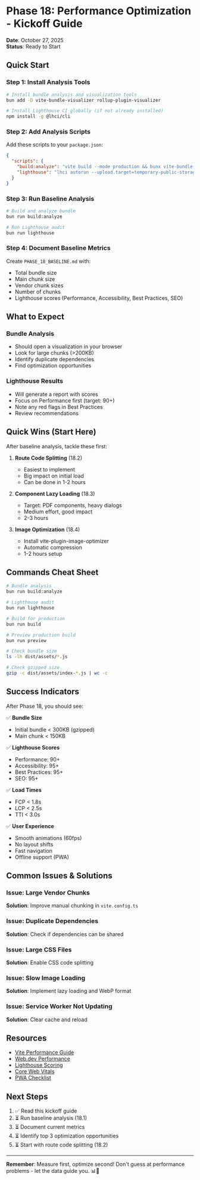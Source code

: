 # Phase 18: Performance Optimization - Kickoff Guide

**Date**: October 27, 2025  
**Status**: Ready to Start

## Quick Start

### Step 1: Install Analysis Tools

```bash
# Install bundle analysis and visualization tools
bun add -D vite-bundle-visualizer rollup-plugin-visualizer

# Install Lighthouse CI globally (if not already installed)
npm install -g @lhci/cli
```

### Step 2: Add Analysis Scripts

Add these scripts to your `package.json`:

```json
{
  "scripts": {
    "build:analyze": "vite build --mode production && bunx vite-bundle-visualizer",
    "lighthouse": "lhci autorun --upload.target=temporary-public-storage"
  }
}
```

### Step 3: Run Baseline Analysis

```bash
# Build and analyze bundle
bun run build:analyze

# Run Lighthouse audit
bun run lighthouse
```

### Step 4: Document Baseline Metrics

Create `PHASE_18_BASELINE.md` with:
- Total bundle size
- Main chunk size
- Vendor chunk sizes
- Number of chunks
- Lighthouse scores (Performance, Accessibility, Best Practices, SEO)

## What to Expect

### Bundle Analysis
- Should open a visualization in your browser
- Look for large chunks (>200KB)
- Identify duplicate dependencies
- Find optimization opportunities

### Lighthouse Results
- Will generate a report with scores
- Focus on Performance first (target: 90+)
- Note any red flags in Best Practices
- Review recommendations

## Quick Wins (Start Here)

After baseline analysis, tackle these first:

1. **Route Code Splitting** (18.2)
   - Easiest to implement
   - Big impact on initial load
   - Can be done in 1-2 hours

2. **Component Lazy Loading** (18.3)
   - Target: PDF components, heavy dialogs
   - Medium effort, good impact
   - 2-3 hours

3. **Image Optimization** (18.4)
   - Install vite-plugin-image-optimizer
   - Automatic compression
   - 1-2 hours setup

## Commands Cheat Sheet

```bash
# Bundle analysis
bun run build:analyze

# Lighthouse audit
bun run lighthouse

# Build for production
bun run build

# Preview production build
bun run preview

# Check bundle size
ls -lh dist/assets/*.js

# Check gzipped size
gzip -c dist/assets/index-*.js | wc -c
```

## Success Indicators

After Phase 18, you should see:

✅ **Bundle Size**
- Initial bundle < 300KB (gzipped)
- Main chunk < 150KB

✅ **Lighthouse Scores**
- Performance: 90+
- Accessibility: 95+
- Best Practices: 95+
- SEO: 95+

✅ **Load Times**
- FCP < 1.8s
- LCP < 2.5s
- TTI < 3.0s

✅ **User Experience**
- Smooth animations (60fps)
- No layout shifts
- Fast navigation
- Offline support (PWA)

## Common Issues & Solutions

### Issue: Large Vendor Chunks
**Solution**: Improve manual chunking in `vite.config.ts`

### Issue: Duplicate Dependencies
**Solution**: Check if dependencies can be shared

### Issue: Large CSS Files
**Solution**: Enable CSS code splitting

### Issue: Slow Image Loading
**Solution**: Implement lazy loading and WebP format

### Issue: Service Worker Not Updating
**Solution**: Clear cache and reload

## Resources

- [Vite Performance Guide](https://vitejs.dev/guide/performance.html)
- [Web.dev Performance](https://web.dev/performance/)
- [Lighthouse Scoring](https://web.dev/performance-scoring/)
- [Core Web Vitals](https://web.dev/vitals/)
- [PWA Checklist](https://web.dev/pwa-checklist/)

## Next Steps

1. ✅ Read this kickoff guide
2. ⏳ Run baseline analysis (18.1)
3. ⏳ Document current metrics
4. ⏳ Identify top 3 optimization opportunities
5. ⏳ Start with route code splitting (18.2)

---

**Remember**: Measure first, optimize second! Don't guess at performance problems - let the data guide you. 📊🚀
